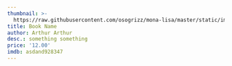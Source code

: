```yaml
---
thumbnail: >-
  https://raw.githubusercontent.com/osogrizz/mona-lisa/master/static/images/06njslexrkg-vwio0fasiw.jpg?token=AJxd3wqwDEo2HwzRf0TtsGy9_mrQAXTbks5cdxlDwA%3D%3D
title: Book Name
author: Arthur Arthur
desc.: something something
price: '12.00'
imdb: asdand928347
---
```


